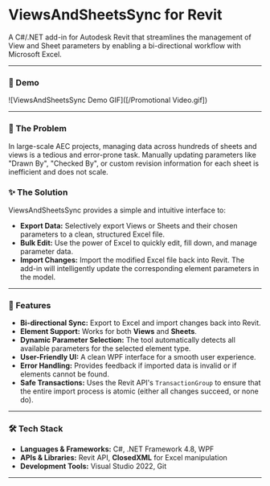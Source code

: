 # ViewsAndSheetsSync for Revit

A C#/.NET add-in for Autodesk Revit that streamlines the management of View and Sheet parameters by enabling a bi-directional workflow with Microsoft Excel.

---

### 🎥 Demo

![ViewsAndSheetsSync Demo GIF]([/Promotional Video.gif])

---

### 🎯 The Problem

In large-scale AEC projects, managing data across hundreds of sheets and views is a tedious and error-prone task. Manually updating parameters like "Drawn By", "Checked By", or custom revision information for each sheet is inefficient and does not scale.

### ✨ The Solution

ViewsAndSheetsSync provides a simple and intuitive interface to:

*   **Export Data:** Selectively export Views or Sheets and their chosen parameters to a clean, structured Excel file.
*   **Bulk Edit:** Use the power of Excel to quickly edit, fill down, and manage parameter data.
*   **Import Changes:** Import the modified Excel file back into Revit. The add-in will intelligently update the corresponding element parameters in the model.

---

### 🚀 Features

*   **Bi-directional Sync:** Export to Excel and import changes back into Revit.
*   **Element Support:** Works for both **Views** and **Sheets**.
*   **Dynamic Parameter Selection:** The tool automatically detects all available parameters for the selected element type.
*   **User-Friendly UI:** A clean WPF interface for a smooth user experience.
*   **Error Handling:** Provides feedback if imported data is invalid or if elements cannot be found.
*   **Safe Transactions:** Uses the Revit API's `TransactionGroup` to ensure that the entire import process is atomic (either all changes succeed, or none do).

---

### 🛠️ Tech Stack

*   **Languages & Frameworks:** C#, .NET Framework 4.8, WPF
*   **APIs & Libraries:** Revit API, **ClosedXML** for Excel manipulation
*   **Development Tools:** Visual Studio 2022, Git

---
